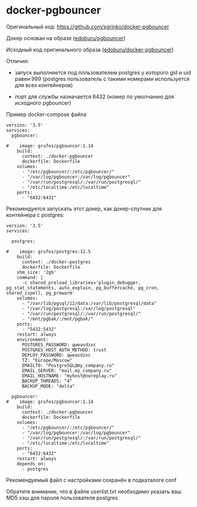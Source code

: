 # docker-pgbouncer

Оригинальный код: https://github.com/sgrinko/docker-pgbouncer

Докер основан на образе ([edoburu/pgbouncer](https://hub.docker.com/r/edoburu/pgbouncer))

Исходный код оригинального образа ([edoburu/docker-pgbouncer](https://github.com/edoburu/docker-pgbouncer))

Отличия:

* запуск выполняется под пользователем postgres у которого gid и uid равен 999 (postgres пользователь с такими номерами используется для всех контейнеров)

* порт для службы назначается 6432 (номер по умолчанию для исходного pgbouncer)

Пример docker-compose файла

```
version: '3.5'
services:
  pgbouncer:

#    image: grufos/pgbouncer:1.14
    build:
      context: ./docker-pgbouncer
      dockerfile: Dockerfile
    volumes:
      - "/etc/pgbouncer/:/etc/pgbouncer/"
      - "/var/log/pgbouncer:/var/log/pgbouncer"
      - "/var/run/postgresql/:/var/run/postgresql/"
      - "/etc/localtime:/etc/localtime"
    ports:
      - "6432:6432"
```

Рекомендуется запускать этот докер, как докер-спутник для контейнера с postgres:

```
version: '3.5'
services:
 
  postgres:
 
#    image: grufos/postgres:12.5
    build:
      context: ./docker-postgres
      dockerfile: Dockerfile
    shm_size: '2gb'
    command: |
      -c shared_preload_libraries='plugin_debugger, pg_stat_statements, auto_explain, pg_buffercache, pg_cron, shared_ispell, pg_prewarm'
    volumes:
      - "/var/lib/pgsql/12/data:/var/lib/postgresql/data"
      - "/var/log/postgresql:/var/log/postgresql"
      - "/var/run/postgresql/:/var/run/postgresql/"
      - "/mnt/pgbak/:/mnt/pgbak/"
    ports:
      - "5432:5432"
    restart: always
    environment:
      POSTGRES_PASSWORD: qweasdzxc
      POSTGRES_HOST_AUTH_METHOD: trust
      DEPLOY_PASSWORD: qweasdzxc
      TZ: "Europe/Moscow"
      EMAILTO: "PostgreSQL@my_company.ru"
      EMAIL_SERVER: "mail.my_company.ru"
      EMAIL_HOSTNAME: "myhost@noreplay.ru"
      BACKUP_THREADS: "4"
      BACKUP_MODE: "delta"
 
  pgbouncer:
#    image: grufos/pgbouncer:1.14
    build:
      context: ./docker-pgbouncer
      dockerfile: Dockerfile
    volumes:
      - "/etc/pgbouncer/:/etc/pgbouncer/"
      - "/var/log/pgbouncer:/var/log/pgbouncer"
      - "/var/run/postgresql/:/var/run/postgresql/"
      - "/etc/localtime:/etc/localtime"
    ports:
      - "6432:6432"
    restart: always
    depends_on:
      - postgres
```

Рекомендуемый файл с настройками сохранён в подкаталоге conf

Обратите внимание, что в файле userlist.txt необходимо указать ваш MD5 хэш для пароля пользователя postgres
